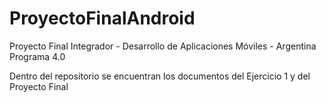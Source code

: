 # ProyectoFinalAndroid
<p>Proyecto Final Integrador - Desarrollo de Aplicaciones Móviles - Argentina Programa 4.0</p>
<p>Dentro del repositorio se encuentran los documentos del Ejercicio 1 y del Proyecto Final</p>
